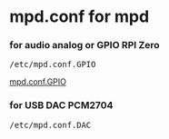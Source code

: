 <h1>mpd.conf for mpd </h1>

<h3>for audio analog or GPIO RPI Zero</h3>
<pre>/etc/mpd.conf.GPIO</pre>
<a href="https://raw.githubusercontent.com/ZnakZorro/radioRADIO/master/etc/mpd.con.GPIO">mpd.conf.GPIO</a>

<h3>for USB DAC PCM2704</h3>
<pre>/etc/mpd.conf.DAC</pre>


